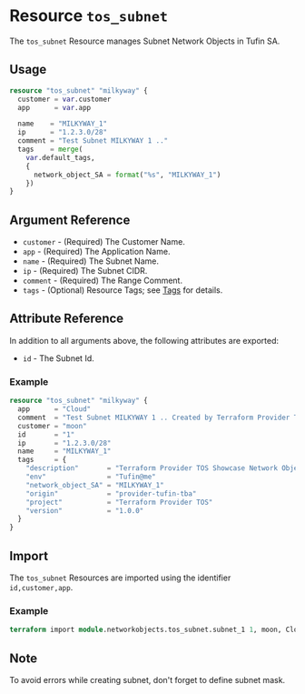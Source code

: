 # Resource `tos_subnet`

The `tos_subnet` Resource manages Subnet Network Objects in Tufin SA.

## Usage

```terraform
resource "tos_subnet" "milkyway" {
  customer = var.customer
  app      = var.app

  name    = "MILKYWAY_1"
  ip      = "1.2.3.0/28"
  comment = "Test Subnet MILKYWAY 1 .."
  tags    = merge(
    var.default_tags,
    {
      network_object_SA = format("%s", "MILKYWAY_1")
    })
}
```

## Argument Reference

* `customer` - (Required) The Customer Name.
* `app` - (Required) The Application Name.
* `name` - (Required) The Subnet Name.
* `ip` - (Required) The Subnet CIDR.
* `comment` - (Required) The Range Comment.
* `tags` - (Optional) Resource Tags; see [Tags](tag.md) for details.

## Attribute Reference

In addition to all arguments above, the following attributes are exported:

* `id` - The Subnet Id.

### Example

```terraform
resource "tos_subnet" "milkyway" {
  app      = "Cloud"
  comment  = "Test Subnet MILKYWAY 1 .. Created by Terraform Provider TOS"
  customer = "moon"
  id       = "1"
  ip       = "1.2.3.0/28"
  name     = "MILKYWAY_1"
  tags     = {
    "description"       = "Terraform Provider TOS Showcase Network Objects"
    "env"               = "Tufin@me"
    "network_object_SA" = "MILKYWAY_1"
    "origin"            = "provider-tufin-tba"
    "project"           = "Terraform Provider TOS"
    "version"           = "1.0.0"
  }
}
```

## Import

The `tos_subnet` Resources are imported using the identifier `id,customer,app`.

### Example

```terraform
terraform import module.networkobjects.tos_subnet.subnet_1 1, moon, Cloud
```


## Note

To avoid errors while creating subnet, don't forget to define subnet mask.